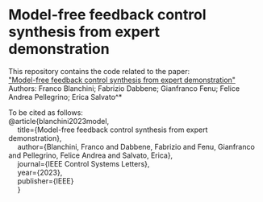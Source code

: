 # Model-free feedback control synthesis from expert demonstration

This repository contains the code related to the paper:  
["Model-free feedback control synthesis from expert demonstration"](https://ieeexplore.ieee.org/abstract/document/10057485)
Authors: Franco Blanchini; Fabrizio Dabbene; Gianfranco Fenu; Felice Andrea Pellegrino; Erica Salvato^*


To be cited as follows:  
@article{blanchini2023model,  
&emsp; title={Model-free feedback control synthesis from expert demonstration},  
&emsp; author={Blanchini, Franco and Dabbene, Fabrizio and Fenu, Gianfranco and Pellegrino, Felice Andrea and Salvato, Erica},  
&emsp; journal={IEEE Control Systems Letters},  
&emsp; year={2023},  
&emsp; publisher={IEEE}  
&emsp; }
